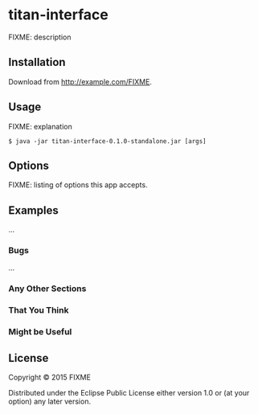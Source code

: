 # titan-interface

FIXME: description

## Installation

Download from http://example.com/FIXME.

## Usage

FIXME: explanation

    $ java -jar titan-interface-0.1.0-standalone.jar [args]

## Options

FIXME: listing of options this app accepts.

## Examples

...

### Bugs

...

### Any Other Sections
### That You Think
### Might be Useful

## License

Copyright © 2015 FIXME

Distributed under the Eclipse Public License either version 1.0 or (at
your option) any later version.
